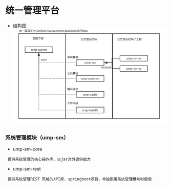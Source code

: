 # 统一管理平台
- 结构图
![Image text](https://github.com/cctv-g2y/ump-parent/blob/master/docs/ump.png?raw=true) 

### 系统管理模块（ump-sm）
- ump-sm-core  
~~~
 提供系统管理的核心操作库，以jar对外提供能力
~~~  
- ump-sm-rest
~~~
 提供系统管理REST 风格的API库，springboot项目，单独部署系统管理模块时使用
~~~ 